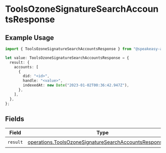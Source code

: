 # ToolsOzoneSignatureSearchAccountsResponse

## Example Usage

```typescript
import { ToolsOzoneSignatureSearchAccountsResponse } from "@speakeasy-api/bluesky/models/operations";

let value: ToolsOzoneSignatureSearchAccountsResponse = {
  result: {
    accounts: [
      {
        did: "<id>",
        handle: "<value>",
        indexedAt: new Date("2023-01-02T00:36:42.947Z"),
      },
    ],
  },
};
```

## Fields

| Field                                                                                                                                | Type                                                                                                                                 | Required                                                                                                                             | Description                                                                                                                          |
| ------------------------------------------------------------------------------------------------------------------------------------ | ------------------------------------------------------------------------------------------------------------------------------------ | ------------------------------------------------------------------------------------------------------------------------------------ | ------------------------------------------------------------------------------------------------------------------------------------ |
| `result`                                                                                                                             | [operations.ToolsOzoneSignatureSearchAccountsResponseBody](../../models/operations/toolsozonesignaturesearchaccountsresponsebody.md) | :heavy_check_mark:                                                                                                                   | N/A                                                                                                                                  |